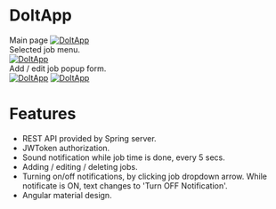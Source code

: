 # DoItApp
 Main page
<a href="https://github.com/dnowo/"><img src="https://i.imgur.com/zM47nD0.png" title="DoItApp" alt="DoItApp"></a>
<br />
 Selected job menu. <br/>
 <a href="https://github.com/dnowo/"><img src="https://i.imgur.com/2V7ihfu.png" title="DoItApp" alt="DoItApp"></a>
<br />
 Add / edit job popup form.<br/>
<a href="https://github.com/dnowo/"><img src="https://i.imgur.com/aIPzfgO.png" title="DoItApp" alt="DoItApp"></a>
<a href="https://github.com/dnowo/"><img src="https://i.imgur.com/3NTmj1X.png" title="DoItApp" alt="DoItApp"></a>
<br />

# Features

  - REST API provided by Spring server.
  - JWToken authorization.
  - Sound notification while job time is done, every 5 secs.
  - Adding / editing / deleting jobs.
  - Turning on/off notifications, by clicking job dropdown arrow. While notificate is ON, text changes to 'Turn OFF Notification'.
  - Angular material design.

